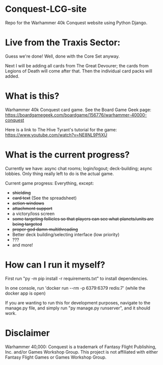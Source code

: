 # Conquest-LCG-site
Repo for the Warhammer 40k Conquest website using Python Django.

# Live from the Traxis Sector:

Guess we're done! Well, done with the Core Set anyway.

Next I will be adding all cards from The Great Devourer;
the cards from Legions of Death will come after that.
Then the individual card packs will added.

# What is this?

Warhammer 40k Conquest card game. See the Board Game Geek page: 
https://boardgamegeek.com/boardgame/156776/warhammer-40000-conquest

Here is a link to The Hive Tyrant's tutorial for the game: https://www.youtube.com/watch?v=NE8NL9PfjXU

# What is the current progress?

Currently we have: async chat rooms; login/logout; deck-building; async lobbies. Only thing really left to do is the actual game.

Current game progress: Everything, except:

- ~~shielding~~
- ~~card text~~ (See the spreadsheet)
- ~~action windows~~
- ~~attachment support~~
- a victory/loss screen
- ~~some targeting follicles so that players can see what planets/units are being targeted~~
- ~~proper god damn multithreading~~
- Better deck building/selecting interface (low priority)
- ???
- and more!

# How can I run it myself?

First run "py -m pip install -r requirements.txt" to install dependencies.

In one console, run 'docker run --rm -p 6379:6379 redis:7' (while the docker app is open)

If you are wanting to run this for development purposes,
navigate to the manage.py file, and simply run
"py manage.py runserver", and it should work.

# Disclaimer

Warhammer 40,000: Conquest is a trademark of Fantasy Flight 
Publishing, Inc. and/or Games Workshop Group. This project is 
not affiliated with either Fantasy Flight Games or Games 
Workshop Group. 
